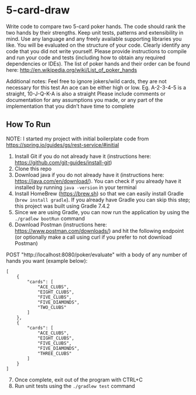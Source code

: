 # 5-card-draw
Write code to compare two 5-card poker hands. 
The code should rank the two hands by their strengths. Keep unit tests, patterns and extensibility in mind. 
Use any language and any freely available supporting libraries you like. 
You will be evaluated on the structure of your code. Clearly identify any code that you did not write yourself. 
Please provide instructions to compile and run your code and tests (including how to obtain any required dependencies or IDEs). 
The list of poker hands and their order can be found here:
http://en.wikipedia.org/wiki/List_of_poker_hands

Additional notes:
Feel free to ignore jokers/wild cards, they are not necessary for this test
An ace can be either high or low. Eg. A-2-3-4-5 is a straight, 10-J-Q-K-A is also a straight
Please include comments or documentation for any assumptions you made, 
or any part of the implementation that you didn’t have time to complete


## How To Run
NOTE: I started my project with initial boilerplate code from https://spring.io/guides/gs/rest-service/#initial 
1. Install Git if you do not already have it (instructions here: https://github.com/git-guides/install-git)
2. Clone this repo
3. Download java if you do not already have it  (instructions here: https://java.com/en/download/). You can check if you already have it 
installed by running `java -version` in your terminal 
4. Install HomeBrew (https://brew.sh) so that we can easily install Gradle (`brew install gradle`). If you already have Gradle you can skip this step; this project was built using Gradle 7.4.2
5. Since we are using Gradle, you can now run the application by using the `./gradlew bootRun` command 
6. Download Postman (instructions here: https://www.postman.com/downloads/) and hit the following endpoint 
(or optionally make a call using curl if you prefer to not download Postman)

POST "http://localhost:8080/poker/evaluate" with a body of any number of hands you want (example below):

```aidl
[
    {
        "cards": [
            "ACE_CLUBS",
            "EIGHT_CLUBS",
            "FIVE_CLUBS",
            "FIVE_DIAMONDS",
            "TWO_CLUBS"
        ]
    },
    {
        "cards": [
            "ACE_CLUBS",
            "EIGHT_CLUBS",
            "FIVE_CLUBS",
            "FIVE_DIAMONDS",
            "THREE_CLUBS"
        ]
    }
]
```


7. Once complete, exit out of the program with CTRL+C
8. Run unit tests using the `./gradlew test` command
